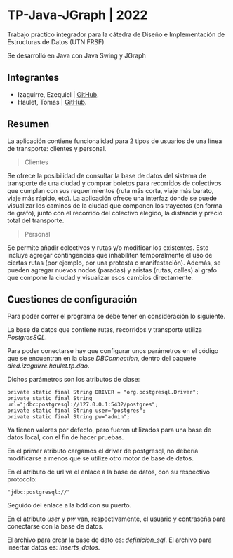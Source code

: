 # TP-Java-JGraph | 2022
Trabajo práctico integrador para la cátedra de Diseño e Implementación de Estructuras de Datos (UTN FRSF)

Se desarrolló en Java con Java Swing y JGraph 

## Integrantes

- Izaguirre, Ezequiel | [GitHub](https://github.com/Totremont).
- Haulet, Tomas       | [GitHub](https://github.com/tomihlt).

## Resumen
La aplicación contiene funcionalidad para 2 tipos de usuarios de una línea de transporte: clientes y personal.

> Clientes

Se ofrece la posibilidad de consultar la base de datos del sistema de transporte de una ciudad y comprar boletos para 
recorridos de colectivos que cumplan con sus requerimientos (ruta más corta, viaje más barato, viaje más rápido, etc).
La aplicación ofrece una interfaz donde se puede visualizar los caminos de la ciudad que componen los trayectos (en forma de grafo),
junto con el recorrido del colectivo elegido, la distancia y precio total del transporte.

> Personal

Se permite añadir colectivos y rutas y/o modificar los existentes. Esto incluye agregar contingencias que inhabiliten
temporalmente el uso de ciertas rutas (por ejemplo, por una protesta o manifestación).
Además, se pueden agregar nuevos nodos (paradas) y aristas (rutas, calles) al grafo que compone la ciudad y visualizar esos
cambios directamente.

## Cuestiones de configuración

Para poder correr el programa se debe tener en consideración lo siguiente.

La base de datos que contiene rutas, recorridos y transporte utiliza *PostgresSQL*.

Para poder conectarse hay que configurar unos parámetros en el código que se encuentran en la clase *DBConnection*, dentro del paquete *died.izaguirre.haulet.tp.dao*.

Dichos parámetros son los atributos de clase:
```
private static final String DRIVER = "org.postgresql.Driver";
private static final String url="jdbc:postgresql://127.0.0.1:5432/postgres";
private static final String user="postgres";
private static final String pw="admin";
```
Ya tienen valores por defecto, pero fueron utilizados para una base de datos local, con el fin de hacer pruebas.

En el primer atributo cargamos el driver de postgresql, no debería modificarse a menos que se utilize otro motor de base de datos.

En el atributo de url va el enlace a la base de datos, con su respectivo protocolo:
```
"jdbc:postgresql://"
```
Seguido del enlace a la bdd con su puerto.

En el atributo *user* y *pw* van, respectivamente, el usuario y contraseña para conectarse con la base de datos.

El archivo para crear la base de dato es: *definicion_sql*.
El archivo para insertar datos es: *inserts_datos*.



